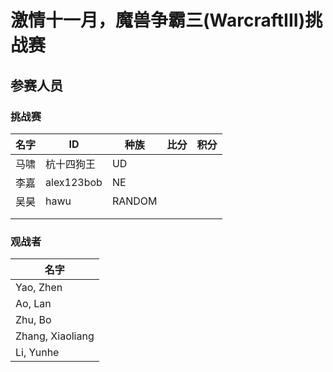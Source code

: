 # 激情十一月，魔兽争霸三(WarcraftIII)挑战赛
## 参赛人员
### 挑战赛
|名字|ID|种族|比分|积分|
|-----|-----|-----|-----|-----|
|马啸|杭十四狗王|UD|||
|李嘉|alex123bob|NE|||
|吴昊|hawu|RANDOM|||
||||||
||||||
### 观战者
|名字|
|------|
|Yao, Zhen|
|Ao, Lan|
|Zhu, Bo|
|Zhang, Xiaoliang|
|Li, Yunhe|

